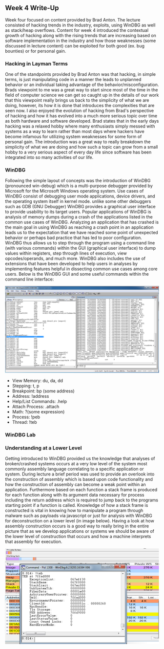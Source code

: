 ## Week 4 Write-Up
Week four focused on content provided by Brad Anton. The lecture consisted of hacking trends in the industry, exploits, using WinDBG as well as stack/heap overflows. Content for week 4 introduced the contextual growth of hacking along with the rising trends that are increasing based on software implementation in the industry and how those weaknesses (some discussed in lecture content) can be exploited for both good (ex. bug bounties) or for personal gain.

### Hacking in Layman Terms
One of the standpoints provided by Brad Anton was that hacking, in simple terms, is just manipulating code in a manner the leads to unplanned behavior or an individual taking advantage of the behavior/misconfiguration. Brads viewpoint to me was a great way to start since most of the time in the field of computer science we can get so caught up in the details of our work that this viewpoint really brings us back to the simplicity of what we are doing, however, its how it is done that introduces the complexities that are seen now. I also enjoyed the evolution of hacking from Brad's perspective of hacking and how it has evolved into a much more serious topic over time as both hardware and software developed. Brad states that in the early days hacking was a relaxed hobby where many enthusiasts simply messed with systems as a way to learn rather than most days where hackers have become infamous for utilizing system weaknesses for some form of personal gain. The introduction was a great way to really breakdown the simplicity of what we are doing and how such a topic can grow from a small hobby to a very serious aspect of every day life since software has been integrated into so many activities of our life. 

### WinDBG 
Following the simple layout of concepts was the introduction of WinDBG (pronounced win-debug) which is a multi-purpose debugger provided by Microsoft for the Microsoft Windows operating system.  Use cases of WinDBG consist of debugging user mode applications, device drivers, and the operating system itself in kernel mode. unlike some other debuggers such as GDB (GNU Debugger) WinDBG provides a graphical user interface to provide usability to its target users. Popular applications of WinDBG is analysis of memory dumps during a crash of the applications listed in the common use cases of WinDBG. Analyzing an application that has crashed is the main goal in using WinDBG as reaching a crash point in an application leads us to the expectation that we have reached some point of unexpected behavior or perhaps bad practice that has led to poor configuration. WinDBG thus allows us to step through the program using a command line (with various commands) within the GUI (graphical user interface) to dump values within registers, step through lines of execution, view opcodes/operands, and much more. WinDBG also includes the use of extensions that have been developed to help users in analyses by implementing features helpful in dissecting common use cases among core users. Below is the WinDBG GUI and some useful commands within the command line interface:

 <img src="WinDBG.png" alt="" class="inline"/>

- View Memory: du, da, dd
- Stepping: t, p
- Breakpoint: bp (some address)
- Address: !address
- Help/List Commands: .help 
- Attach Process: .attach
- Math: ?(some expression)
- Process: !peb
- Thread: !teb 


### WinDBG Lab



### Understanding at a Lower Level
Getting introduced to WinDBG provided us the knowledge that analyses of broken/crashed systems occurs at a very low level of the system most commonly assembly language correlating to a specific application or system. During lecture a brief period was used to provide an overlook into the construction of assembly which is based upon code functionality and how the construction of assembly can become a weak point within an application. Furthermore based on each function a stack frame is produced for each function along with its argument data necessary for process including the return address which is required to jump back to the programs starting point if a function is called. Knowledge of how a stack frame is constructed is vital in knowing how to manipulate a program through malware such as payloads via javascript or just for analysis with WinDBG for deconstruction on a lower level (in image below). Having a look at how assembly construction occurs is a good way to really bring in the entire picture that as we develop applications or systems we should be aware of the lower level of construction that occurs and how a machine interprets that assembly for execution. 

 <img src="MemoryAnalysis.png" alt="" class="inline"/>



